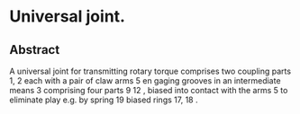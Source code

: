# Universal joint.

## Abstract
A universal joint for transmitting rotary torque comprises two coupling parts 1, 2 each with a pair of claw arms 5 en gaging grooves in an intermediate means 3 comprising four parts 9 12 , biased into contact with the arms 5 to eliminate play e.g. by spring 19 biased rings 17, 18 .